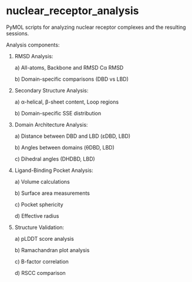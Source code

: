 # nuclear_receptor_analysis
PyMOL scripts for analyzing nuclear receptor complexes and the resulting sessions.


Analysis components:
1. RMSD Analysis:

    a) All-atoms, Backbone and RMSD Cα RMSD

    b) Domain-specific comparisons (DBD vs LBD)

2. Secondary Structure Analysis:

    a) α-helical, β-sheet content, Loop regions

    b) Domain-specific SSE distribution

3. Domain Architecture Analysis:

    a) Distance between DBD and LBD (εDBD, LBD)

    b) Angles between domains (θDBD, LBD)

    c) Dihedral angles (DHDBD, LBD)

4. Ligand-Binding Pocket Analysis:

    a) Volume calculations

    b) Surface area measurements

    c) Pocket sphericity

    d) Effective radius

5. Structure Validation:

    a) pLDDT score analysis

    b) Ramachandran plot analysis
    
    c) B-factor correlation

    d) RSCC comparison
